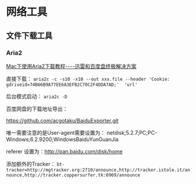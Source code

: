 # 网络工具



## 文件下载工具

### Aria2

[Mac下使用Aria2下载教程----迅雷和百度盘终极解决方案](http://blog.csdn.net/skymyxvincent/article/details/75009226)

直接下载：
`aria2c -c -s10 -x10 --out xxx.file --header 'Cookie: gdriveid=74B66B9A77EE6A3EFB2C70C2F4DDA7AD;'  'url'`

后台模式启动：
`aria2c -D`

百度网盘的下载地址导出：

https://github.com/acgotaku/BaiduExporter.git

唯一需要注意的是User-agent需要设置为： netdisk;5.2.7;PC;PC-Windows;6.2.9200;WindowsBaiduYunGuanJia

referer 设置为：http://pan.baidu.com/disk/home 


添加额外的Tracker：
`bt-tracker=http://mgtracker.org:2710/announce,http://tracker.istole.it/announce,http://tracker.coppersurfer.tk:6969/announce`